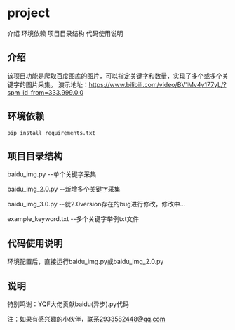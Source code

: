 # project

介绍 环境依赖 项目目录结构 代码使用说明

## 介绍

该项目功能是爬取百度图库的图片，可以指定关键字和数量，实现了多个或多个关键字的图片采集。
演示地址：https://www.bilibili.com/video/BV1Mv4y177yL/?spm_id_from=333.999.0.0

## 环境依赖
``pip install requirements.txt``


## 项目目录结构

baidu_img.py --单个关键字采集

baidu_img_2.0.py --新增多个关键字采集

baidu_img_3.0.py --就2.0version存在的bug进行修改，修改中...

example_keyword.txt     --多个关键字举例txt文件

## 代码使用说明

环境配置后，直接运行baidu_img.py或baidu_img_2.0.py

## 说明
特别鸣谢：YQF大佬贡献baidu(异步).py代码

注：如果有感兴趣的小伙伴，联系2933582448@qq.com


